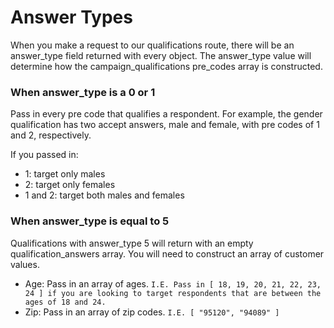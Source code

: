 # Answer Types

When you make a request to our qualifications route, there will be an answer_type field returned with every object.
The answer_type value will determine how the campaign_qualifications pre_codes array is constructed.

### When answer_type is a 0 or 1
Pass in every pre code that qualifies a respondent. For example, the gender qualification has two accept answers,
male and female, with pre codes of 1 and 2, respectively.

If you passed in:

* 1: target only males
* 2: target only females
* 1 and 2: target both males and females

### When answer_type is equal to 5
Qualifications with answer_type 5 will return with an empty qualification_answers array. You will need to construct
an array of customer values.

* Age: Pass in an array of ages. `I.E. Pass in [ 18, 19, 20, 21, 22, 23, 24 ] if you are looking to target respondents that are between the ages of 18 and 24.`
* Zip: Pass in an array of zip codes. `I.E. [ "95120", "94089" ]`